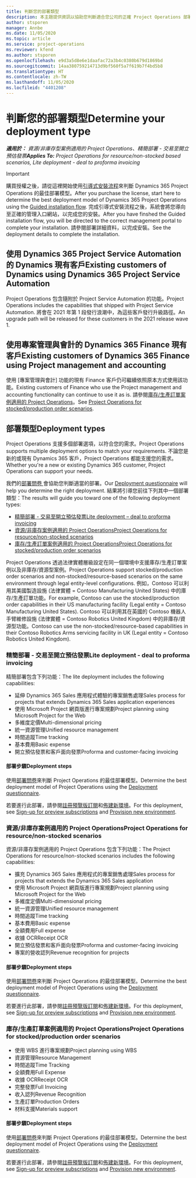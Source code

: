 ```yaml
---
title: 判斷您的部署類型
description: 本主題提供資訊以協助您判斷適合您公司的正確 Project Operations 部署類型。
author: stsporen
manager: Annbe
ms.date: 11/05/2020
ms.topic: article
ms.service: project-operations
ms.reviewer: kfend
ms.author: stsporen
ms.openlocfilehash: e9d3a5d8e6e1daafac72a3b4c0380b679d1869bd
ms.sourcegitcommit: 14aa380759214713d9bf560f5a7f619b7f4bd5b8
ms.translationtype: HT
ms.contentlocale: zh-TW
ms.lasthandoff: 11/05/2020
ms.locfileid: "4401208"
---
```

# <a name="determine-your-deployment-type"></a><span data-ttu-id="5e590-103">判斷您的部署類型</span><span class="sxs-lookup"><span data-stu-id="5e590-103">Determine your deployment type</span></span>

<span data-ttu-id="5e590-104">_**適用於：** 資源/非庫存型案例適用的 Project Operations、精簡部署 - 交易至開立預估發票_</span><span class="sxs-lookup"><span data-stu-id="5e590-104">_**Applies To:** Project Operations for resource/non-stocked based scenarios, Lite deployment - deal to proforma invoicing_</span></span>

> [!IMPORTANT]
> <span data-ttu-id="5e590-105">購買授權之後，請從這裡開始使用[引導式安裝流程](https://aka.ms/provisionprojectoperations)來判斷 Dynamics 365 Project Operations 的最佳部署模型。</span><span class="sxs-lookup"><span data-stu-id="5e590-105">After you purchase the license, start here to determine the best deployment model of Dynamics 365 Project Operations using the [Guided installation flow](https://aka.ms/provisionprojectoperations).</span></span>
> <span data-ttu-id="5e590-106">完成引導式安裝流程之後，系統會將您導向至正確的管理入口網站，以完成您的安裝。</span><span class="sxs-lookup"><span data-stu-id="5e590-106">After you have finshed the Guided installation flow, you will be directed to the correct management portal to complete your installation.</span></span> <span data-ttu-id="5e590-107">請參閱部署詳細資料，以完成安裝。</span><span class="sxs-lookup"><span data-stu-id="5e590-107">See the deployment details to complete the installation.</span></span>


## <a name="existing-customers-of-dynamics-using-dynamics-365-project-service-automation"></a><span data-ttu-id="5e590-108">使用 Dynamics 365 Project Service Automation 的 Dynamics 現有客戶</span><span class="sxs-lookup"><span data-stu-id="5e590-108">Existing customers of Dynamics using Dynamics 365 Project Service Automation</span></span>
<span data-ttu-id="5e590-109">Project Operations 包含隨附於 Project Service Automation 的功能。</span><span class="sxs-lookup"><span data-stu-id="5e590-109">Project Operations includes the capabilities that shipped with Project Service Automation.</span></span> <span data-ttu-id="5e590-110">將會在 2021 年第 1 段發行浪潮中，為這些客戶發行升級路徑。</span><span class="sxs-lookup"><span data-stu-id="5e590-110">An upgrade path will be released for these customers in the 2021 release wave 1.</span></span>

## <a name="existing-customers-of-dynamics-365-finance-using-project-management-and-accounting"></a><span data-ttu-id="5e590-111">使用專案管理與會計的 Dynamics 365 Finance 現有客戶</span><span class="sxs-lookup"><span data-stu-id="5e590-111">Existing customers of Dynamics 365 Finance using Project management and accounting</span></span> 

<span data-ttu-id="5e590-112">使用 [專案管理與會計] 功能的現有 Finance 客戶仍可繼續依照原本方式使用該功能。</span><span class="sxs-lookup"><span data-stu-id="5e590-112">Existing customers of Finance who use the Project management and accounting functionality can continue to use it as is.</span></span> <span data-ttu-id="5e590-113">請參閱[庫存/生產訂單案例適用的 Project Operations](#pma)。</span><span class="sxs-lookup"><span data-stu-id="5e590-113">See [Project Operations for stocked/production order scenarios](#pma).</span></span>


## <a name="deployment-types"></a><span data-ttu-id="5e590-114">部署類型</span><span class="sxs-lookup"><span data-stu-id="5e590-114">Deployment types</span></span>
<span data-ttu-id="5e590-115">Project Operations 支援多個部署選項，以符合您的需求。</span><span class="sxs-lookup"><span data-stu-id="5e590-115">Project Operations supports multiple deployment options to match your requirements.</span></span> <span data-ttu-id="5e590-116">不論您是新的或現有 Dynamics 365 客戶，Project Operations 都能支援您的需求。</span><span class="sxs-lookup"><span data-stu-id="5e590-116">Whether you're a new or existing Dynamics 365 customer, Project Operations can support your needs.</span></span>

<span data-ttu-id="5e590-117">我們的[部署問卷 ](https://aka.ms/provisionprojectoperations)會協助您判斷適當的部署。</span><span class="sxs-lookup"><span data-stu-id="5e590-117">Our [Deployment questionnaire](https://aka.ms/provisionprojectoperations) will help you determine the right deployment.</span></span> <span data-ttu-id="5e590-118">結果將引導您前往下列其中一個部署類型：</span><span class="sxs-lookup"><span data-stu-id="5e590-118">The results will guide you toward one of the following deployment types:</span></span>

- [<span data-ttu-id="5e590-119">精簡部署 - 交易至開立預估發票</span><span class="sxs-lookup"><span data-stu-id="5e590-119">Lite deployment – deal to proforma invoicing</span></span>](#lite)
- [<span data-ttu-id="5e590-120">資源/非庫存案例適用的 Project Operations</span><span class="sxs-lookup"><span data-stu-id="5e590-120">Project Operations for resource/non-stocked scenarios</span></span>](#integrated)
- [<span data-ttu-id="5e590-121">庫存/生產訂單案例適用的 Project Operations</span><span class="sxs-lookup"><span data-stu-id="5e590-121">Project Operations for stocked/production order scenarios</span></span>](#pma)

<span data-ttu-id="5e590-122">Project Operations 透過法律實體層級設定在同一個環境中支援庫存/生產訂單案例以及非庫存/資源型案例。</span><span class="sxs-lookup"><span data-stu-id="5e590-122">Project Operations support stocked/production order scenarios and non-stocked/resource-based scenarios on the same environment through legal entity-level configurations.</span></span> <span data-ttu-id="5e590-123">例如，Contoso 可以利用其美國製造設施 (法律實體 = Contoso Manufacturing United States) 中的庫存/生產訂單功能。</span><span class="sxs-lookup"><span data-stu-id="5e590-123">For example, Contoso can use the stocked/production order capabilities in their US manufacturing facility (Legal entity = Contoso Manufacturing United States).</span></span> <span data-ttu-id="5e590-124">Contoso 可以利用其在英國的 Contoso 機器人手臂維修設施 (法律實體 = Contoso Robotics United Kingdom) 中的非庫存/資源型功能。</span><span class="sxs-lookup"><span data-stu-id="5e590-124">Contoso can use the non-stocked/resource-based capabilities in their Contoso Robotics Arms servicing facility in UK (Legal entity = Contoso Robotics United Kingdom).</span></span>

### <a name="lite-deployment---deal-to-proforma-invoicing"></a><a  name="lite"></a><span data-ttu-id="5e590-125">精簡部署 - 交易至開立預估發票</span><span class="sxs-lookup"><span data-stu-id="5e590-125">Lite deployment - deal to proforma invoicing</span></span>

<span data-ttu-id="5e590-126">精簡部署包含下列功能：</span><span class="sxs-lookup"><span data-stu-id="5e590-126">The lite deployment includes the following capabilities:</span></span>

- <span data-ttu-id="5e590-127">延伸 Dynamics 365 Sales 應用程式體驗的專案銷售處理</span><span class="sxs-lookup"><span data-stu-id="5e590-127">Sales process for projects that extends Dynamics 365 Sales application experiences</span></span>
- <span data-ttu-id="5e590-128">使用 Microsoft Project 網頁版進行專案規劃</span><span class="sxs-lookup"><span data-stu-id="5e590-128">Project planning using Microsoft Project for the Web</span></span>
- <span data-ttu-id="5e590-129">多維度定價</span><span class="sxs-lookup"><span data-stu-id="5e590-129">Multi-dimensional pricing</span></span>
- <span data-ttu-id="5e590-130">統一資源管理</span><span class="sxs-lookup"><span data-stu-id="5e590-130">Unified resource management</span></span>
- <span data-ttu-id="5e590-131">時間追蹤</span><span class="sxs-lookup"><span data-stu-id="5e590-131">Time tracking</span></span>
- <span data-ttu-id="5e590-132">基本費用</span><span class="sxs-lookup"><span data-stu-id="5e590-132">Basic expense</span></span>
- <span data-ttu-id="5e590-133">開立預估發票和客戶面向發票</span><span class="sxs-lookup"><span data-stu-id="5e590-133">Proforma and customer-facing invoicing</span></span> 

#### <a name="deployment-steps"></a><span data-ttu-id="5e590-134">部署步驟</span><span class="sxs-lookup"><span data-stu-id="5e590-134">Deployment steps</span></span>
<span data-ttu-id="5e590-135">使用[部署問卷](https://aka.ms/provisionprojectoperations)來判斷 Project Operations 的最佳部署模型。</span><span class="sxs-lookup"><span data-stu-id="5e590-135">Determine the best deployment model of Project Operations using the [Deployment questionnaire](https://aka.ms/provisionprojectoperations).</span></span>

<span data-ttu-id="5e590-136">若要進行此部署，請參閱[註冊預覽版訂閱](lite-preview-subscription-sign-up.md)和[佈建新環境](lite-deployment.md)。</span><span class="sxs-lookup"><span data-stu-id="5e590-136">For this deployment, see [Sign-up for preview subscriptions](lite-preview-subscription-sign-up.md) and [Provision new environment](lite-deployment.md).</span></span> 


### <a name="project-operations-for-resourcenon-stocked-scenarios"></a><a name="integrated"></a><span data-ttu-id="5e590-137">資源/非庫存案例適用的 Project Operations</span><span class="sxs-lookup"><span data-stu-id="5e590-137">Project Operations for resource/non-stocked scenarios</span></span>
<span data-ttu-id="5e590-138">資源/非庫存案例適用的 Project Operations 包含下列功能：</span><span class="sxs-lookup"><span data-stu-id="5e590-138">The Project Operations for resource/non-stocked scenarios includes the following capabilities:</span></span>
 
- <span data-ttu-id="5e590-139">擴充 Dynamics 365 Sales 應用程式的專案銷售處理</span><span class="sxs-lookup"><span data-stu-id="5e590-139">Sales process for projects that extends the Dynamics 365 Sales application</span></span>
- <span data-ttu-id="5e590-140">使用 Microsoft Project 網頁版進行專案規劃</span><span class="sxs-lookup"><span data-stu-id="5e590-140">Project planning using Microsoft Project for the Web</span></span>
- <span data-ttu-id="5e590-141">多維度定價</span><span class="sxs-lookup"><span data-stu-id="5e590-141">Multi-dimensional pricing</span></span>
- <span data-ttu-id="5e590-142">統一資源管理</span><span class="sxs-lookup"><span data-stu-id="5e590-142">Unified resource management</span></span>
- <span data-ttu-id="5e590-143">時間追蹤</span><span class="sxs-lookup"><span data-stu-id="5e590-143">Time tracking</span></span>
- <span data-ttu-id="5e590-144">基本費用</span><span class="sxs-lookup"><span data-stu-id="5e590-144">Basic expense</span></span>
- <span data-ttu-id="5e590-145">全額費用</span><span class="sxs-lookup"><span data-stu-id="5e590-145">Full expense</span></span>
- <span data-ttu-id="5e590-146">收據 OCR</span><span class="sxs-lookup"><span data-stu-id="5e590-146">Receipt OCR</span></span>
- <span data-ttu-id="5e590-147">開立預估發票和客戶面向發票</span><span class="sxs-lookup"><span data-stu-id="5e590-147">Proforma and customer-facing invoicing</span></span> 
- <span data-ttu-id="5e590-148">專案的營收認列</span><span class="sxs-lookup"><span data-stu-id="5e590-148">Revenue recognition for projects</span></span>

#### <a name="deployment-steps"></a><span data-ttu-id="5e590-149">部署步驟</span><span class="sxs-lookup"><span data-stu-id="5e590-149">Deployment steps</span></span>
<span data-ttu-id="5e590-150">使用[部署問卷](https://aka.ms/provisionprojectoperations)來判斷 Project Operations 的最佳部署模型。</span><span class="sxs-lookup"><span data-stu-id="5e590-150">Determine the best deployment model of Project Operations using the [Deployment questionnaire](https://aka.ms/provisionprojectoperations).</span></span>

<span data-ttu-id="5e590-151">若要進行此部署，請參閱[註冊預覽版訂閱](resource-sign-up-preview-subscription.md)和[佈建新環境](resource-provision-new-environment.md)。</span><span class="sxs-lookup"><span data-stu-id="5e590-151">For this deployment, see [Sign-up for preview subscriptions](resource-sign-up-preview-subscription.md) and [Provision new environment](resource-provision-new-environment.md).</span></span> 


### <a name="project-operations-for-stockedproduction-order-scenarios"></a><a name="pma"></a><span data-ttu-id="5e590-152">庫存/生產訂單案例適用的 Project Operations</span><span class="sxs-lookup"><span data-stu-id="5e590-152">Project Operations for stocked/production order scenarios</span></span>

- <span data-ttu-id="5e590-153">使用 WBS 進行專案規劃</span><span class="sxs-lookup"><span data-stu-id="5e590-153">Project planning using WBS</span></span>
- <span data-ttu-id="5e590-154">資源管理</span><span class="sxs-lookup"><span data-stu-id="5e590-154">Resource Management</span></span>
- <span data-ttu-id="5e590-155">時間追蹤</span><span class="sxs-lookup"><span data-stu-id="5e590-155">Time Tracking</span></span>
- <span data-ttu-id="5e590-156">全額費用</span><span class="sxs-lookup"><span data-stu-id="5e590-156">Full Expense</span></span>
- <span data-ttu-id="5e590-157">收據 OCR</span><span class="sxs-lookup"><span data-stu-id="5e590-157">Receipt OCR</span></span>
- <span data-ttu-id="5e590-158">完整發票</span><span class="sxs-lookup"><span data-stu-id="5e590-158">Full Invoicing</span></span>
- <span data-ttu-id="5e590-159">收入認列</span><span class="sxs-lookup"><span data-stu-id="5e590-159">Revenue Recognition</span></span>
- <span data-ttu-id="5e590-160">生產訂單</span><span class="sxs-lookup"><span data-stu-id="5e590-160">Production Orders</span></span>
- <span data-ttu-id="5e590-161">材料支援</span><span class="sxs-lookup"><span data-stu-id="5e590-161">Materials support</span></span>

#### <a name="deployment-steps"></a><span data-ttu-id="5e590-162">部署步驟</span><span class="sxs-lookup"><span data-stu-id="5e590-162">Deployment steps</span></span>
<span data-ttu-id="5e590-163">使用[部署問卷](https://aka.ms/provisionprojectoperations)來判斷 Project Operations 的最佳部署模型。</span><span class="sxs-lookup"><span data-stu-id="5e590-163">Determine the best deployment model of Project Operations using the [Deployment questionnaire](https://aka.ms/provisionprojectoperations).</span></span>

<span data-ttu-id="5e590-164">若要進行此部署，請參閱[註冊預覽版訂閱](https://docs.microsoft.com/dynamics365/fin-ops-core/dev-itpro/dev-tools/sign-up-preview-subscription?toc=/dynamics365/finance/toc.json)和[佈建新環境](https://docs.microsoft.com/dynamics365/fin-ops-core/dev-itpro/deployment/deploy-demo-environment?toc=/dynamics365/finance/toc.json)。</span><span class="sxs-lookup"><span data-stu-id="5e590-164">For this deployment, see [Sign-up for preview subscriptions](https://docs.microsoft.com/dynamics365/fin-ops-core/dev-itpro/dev-tools/sign-up-preview-subscription?toc=/dynamics365/finance/toc.json) and [Provision new environment](https://docs.microsoft.com/dynamics365/fin-ops-core/dev-itpro/deployment/deploy-demo-environment?toc=/dynamics365/finance/toc.json).</span></span> 

